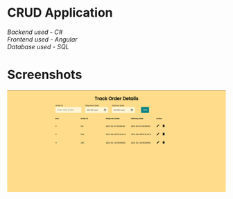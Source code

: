 # CRUD Application

*Backend used - C#*<br>
*Frontend used - Angular*<br>
*Database used - SQL*


# Screenshots
<img src="TrackOrderDetails.png">


